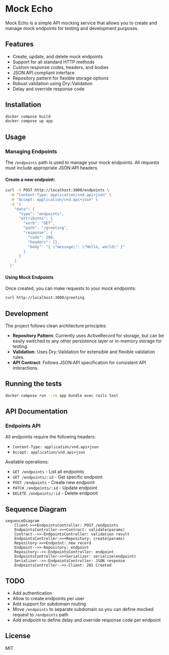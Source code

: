 # Mock Echo

Mock Echo is a simple API mocking service that allows you to create and manage mock endpoints for testing and development purposes.

## Features

- Create, update, and delete mock endpoints
- Support for all standard HTTP methods
- Custom response codes, headers, and bodies
- JSON:API compliant interface
- Repository pattern for flexible storage options
- Robust validation using Dry::Validation
- Delay and override response code

## Installation

```sh
docker compose build
docker compose up app
```

## Usage

### Managing Endpoints

The `/endpoints` path is used to manage your mock endpoints. All requests must include appropriate JSON:API headers.

#### Create a new endpoint:
```sh
curl -X POST http://localhost:3000/endpoints \
  -H "Content-Type: application/vnd.api+json" \
  -H "Accept: application/vnd.api+json" \
  -d '{ 
    "data": { 
      "type": "endpoints", 
      "attributes": { 
        "verb": "GET", 
        "path": "/greeting", 
        "response": { 
          "code": 200, 
          "headers": {}, 
          "body": "{ \"message\": \"Hello, world\" }" 
        } 
      } 
    } 
  }'
```

#### Using Mock Endpoints

Once created, you can make requests to your mock endpoints:

```sh
curl http://localhost:3000/greeting
```

## Development

The project follows clean architecture principles:

- **Repository Pattern**: Currently uses ActiveRecord for storage, but can be easily switched to any other persistence layer or in-memory storage for testing.
- **Validation**: Uses Dry::Validation for extensible and flexible validation rules.
- **API Contract**: Follows JSON:API specification for consistent API interactions.

## Running the tests

```sh
docker compose run --rm app bundle exec rails test
```

## API Documentation

### Endpoints API

All endpoints require the following headers:
- `Content-Type: application/vnd.api+json`
- `Accept: application/vnd.api+json`

Available operations:
- `GET /endpoints` - List all endpoints
- `GET /endpoints/:id` - Get specific endpoint
- `POST /endpoints` - Create new endpoint
- `PATCH /endpoints/:id` - Update endpoint
- `DELETE /endpoints/:id` - Delete endpoint

## Sequence Diagram

```mermaid
sequenceDiagram
    Client->>+EndpointsController: POST /endpoints
    EndpointsController->>+Contract: validate(params)
    Contract-->>-EndpointsController: validation result
    EndpointsController->>+Repository: create(params)
    Repository->>+Endpoint: new record
    Endpoint-->>-Repository: endpoint
    Repository-->>-EndpointsController: endpoint
    EndpointsController->>+Serializer: serialize(endpoint)
    Serializer-->>-EndpointsController: JSON response
    EndpointsController-->>-Client: 201 Created
```

## TODO

- Add authentication
- Allow to create endpoints per user
- Add support for subdomain routing
- Move `/endpoints` to separate subdomain so you can define mocked request to `/endpoints` path
- Add endpoint to define delay and override response code per endpoint

## License

MIT